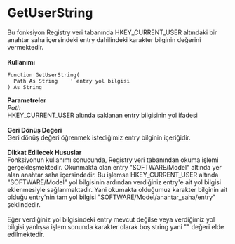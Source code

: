 # GetUserString

Bu fonksiyon Registry veri tabanında HKEY\_CURRENT\_USER altındaki bir anahtar saha içersindeki entry dahilindeki karakter bilginin değerini vermektedir.\
\
**Kullanımı**

```
Function GetUserString(
  Path As String 	' entry yol bilgisi
) As String
```

**Parametreler**\
_Path_\
HKEY\_CURRENT\_USER altında saklanan entry bilgisinin yol ifadesi\
\
**Geri Dönüş Değeri**\
Geri dönüş değeri öğrenmek istediğimiz entry bilginin içeriğidir.\
\
**Dikkat Edilecek Hususlar**\
Fonksiyonun kullanımı sonucunda, Registry veri tabanından okuma işlemi gerçekleşmektedir. Okunmakta olan entry "SOFTWARE/Model" altında yer alan anahtar saha içersindedir. Bu işlemse HKEY\_CURRENT\_USER altında "SOFTWARE/Model" yol bilgisinin ardından verdiğiniz entry'e ait yol bilgisi eklenmesiyle sağlanmaktadır. Yani okumakta olduğumuz karakter bilginin ait olduğu entry'nin tam yol bilgisi "SOFTWARE/Model/anahtar\_saha/entry" şeklindedir.\
\
Eğer verdiğiniz yol bilgisindeki entry mevcut değilse veya verdiğimiz yol bilgisi yanlışsa işlem sonunda karakter olarak boş string yani "" değeri elde edilmektedir.
